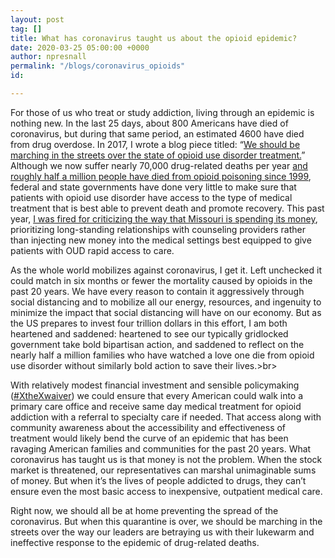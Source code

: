 ```yaml
---
layout: post
tag: []
title: What has coronavirus taught us about the opioid epidemic?
date: 2020-03-25 05:00:00 +0000
author: npresnall
permalink: "/blogs/coronavirus_opioids"
id: 

---
```

For those of us who treat or study addiction, living through an epidemic is nothing new. In the last 25 days, about 800 Americans have died of coronavirus, but during that same period, an estimated 4600 have died from drug overdose. In 2017, I wrote a blog piece titled: “[We should be marching in the streets over the state of opioid use disorder treatment.](http://attcniatx.blogspot.com/2017/07/responding-to-opioid-epidemic.html)” Although we now suffer nearly 70,000 drug-related deaths per year [and roughly half a million people have died from opioid poisoning since 1999](https://www.cdc.gov/drugoverdose/epidemic/index.html), federal and state governments have done very little to make sure that patients with opioid use disorder have access to the type of medical treatment that is best able to prevent death and promote recovery. This past year, [I was fired for criticizing the way that Missouri is spending its money](https://www.stltoday.com/lifestyles/health-med-fit/outspoken-critic-of-missouri-s-response-to-opioid-epidemic-fired/article_69f394ea-5625-56c8-8da1-3fb1cd7efbf8.html), prioritizing long-standing relationships with counseling providers rather than injecting new money into the medical settings best equipped to give patients with OUD rapid access to care.<br>

As the whole world mobilizes against coronavirus, I get it. Left unchecked it could match in six months or fewer the mortality caused by opioids in the past 20 years. We have every reason to contain it aggressively through social distancing and to mobilize all our energy, resources, and ingenuity to minimize the impact that social distancing will have on our economy. But as the US prepares to invest four trillion dollars in this effort, I am both heartened and saddened: heartened to see our typically gridlocked government take bold bipartisan action, and saddened to reflect on the nearly half a million families who have watched a love one die from opioid use disorder without similarly bold action to save their lives.>br>

With relatively modest financial investment and sensible policymaking ([#XtheXwaiver](https://jamanetwork.com/journals/jamapsychiatry/article-abstract/2719455)) we could ensure that every American could walk into a primary care office and receive same day medical treatment for opioid addiction with a referral to specialty care if needed. That access along with community awareness about the accessibility and effectiveness of treatment would likely bend the curve of an epidemic that has been ravaging American families and communities for the past 20 years. What coronavirus has taught us is that money is not the problem. When the stock market is threatened, our representatives can marshal unimaginable sums of money. But when it’s the lives of people addicted to drugs, they can’t ensure even the most basic access to inexpensive, outpatient medical care.<br>

Right now, we should all be at home preventing the spread of the coronavirus. But when this quarantine is over, we should be marching in the streets over the way our leaders are betraying us with their lukewarm and ineffective response to the epidemic of drug-related deaths.